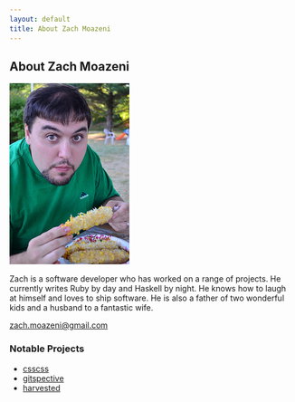 ```yaml
---
layout: default
title: About Zach Moazeni
---
```


## About Zach Moazeni ##

<span id="profilepic">![](/uploads/me.jpg)</span>

Zach is a software developer who has worked on a range of projects. He
currently writes Ruby by day and Haskell by night. He knows how to laugh
at himself and loves to ship software. He is also a father of two
wonderful kids and a husband to a fantastic wife.

[zach.moazeni@gmail.com](mailto:zach.moazeni@gmail.com)

### Notable Projects ###

* [csscss](http://zmoazeni.github.io/csscss/)
* [gitspective](http://zmoazeni.github.io/gitspective/)
* [harvested](http://zmoazeni.github.io/harvested/)
